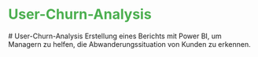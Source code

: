 <h1 style="color: #4CAF50;"> User-Churn-Analysis</h1>
# User-Churn-Analysis
Erstellung eines Berichts mit Power BI, um Managern zu helfen, die Abwanderungssituation von Kunden zu erkennen.
